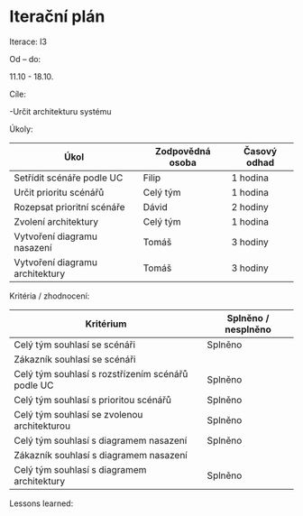 <h1>Iterační plán</h1>
Iterace:  I3

Od – do:

11.10 - 18.10.

Cíle:

-Určit architekturu systému

Úkoly:

|Úkol|	Zodpovědná osoba|	Časový odhad|
|---|---|---|
Setřídit scénáře podle UC|Filip|1 hodina|
Určit prioritu scénářů|Celý tým|1 hodina|
Rozepsat prioritní scénáře|Dávid|2 hodiny|
Zvolení architektury|Celý tým|1 hodina|
Vytvoření diagramu nasazení|Tomáš|3 hodiny|
Vytvoření diagramu architektury|Tomáš|3 hodiny|

Kritéria / zhodnocení:

|Kritérium	|Splněno / nesplněno|
|---|---|
Celý tým souhlasí se scénáři|Splněno|
Zákazník souhlasí se scénáři||
Celý tým souhlasí s rozstřízením scénářů podle UC|Splněno|
Celý tým souhlasí s prioritou scénářů|Splněno|
Celý tým souhlasí se zvolenou architekturou|Splněno|
Celý tým souhlasí s diagramem nasazení|Splněno|
Zákazník souhlasí s diagramem nasazení||
Celý tým souhlasí s diagramem architektury|Splněno|




Lessons learned:
